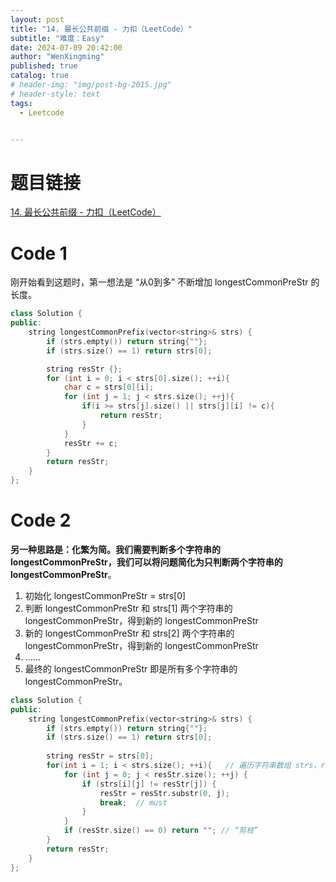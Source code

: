 ```yaml
---
layout: post
title: "14. 最长公共前缀 - 力扣（LeetCode）"
subtitle: "难度：Easy"
date: 2024-07-09 20:42:00
author: "WenXingming"
published: true
catalog: true
# header-img: "img/post-bg-2015.jpg"
# header-style: text
tags:
  - Leetcode


---
```


# 题目链接

[14. 最长公共前缀 - 力扣（LeetCode）](https://leetcode.cn/problems/longest-common-prefix/description/)

# Code 1

刚开始看到这题时，第一想法是 “从0到多” 不断增加 longestCommonPreStr 的长度。

```C++
class Solution {
public:
    string longestCommonPrefix(vector<string>& strs) {
        if (strs.empty()) return string{""};
        if (strs.size() == 1) return strs[0];

        string resStr {};
        for (int i = 0; i < strs[0].size(); ++i){
            char c = strs[0][i];
            for (int j = 1; j < strs.size(); ++j){
                if(i >= strs[j].size() || strs[j][i] != c){
                    return resStr;
                }
            }
            resStr += c;
        }
        return resStr;
    }
};
```

# Code 2

**另一种思路是：化繁为简。**我们需要判断多个字符串的 longestCommonPreStr，我们可以将**问题简化为只判断两个字符串的 longestCommonPreStr**。

1. 初始化 longestCommonPreStr = strs[0]
2. 判断 longestCommonPreStr 和 strs[1] 两个字符串的 longestCommonPreStr，得到新的 longestCommonPreStr
3. 新的 longestCommonPreStr 和 strs[2] 两个字符串的 longestCommonPreStr，得到新的 longestCommonPreStr
4. ......
5. 最终的 longestCommonPreStr 即是所有多个字符串的 longestCommonPreStr。

```C++
class Solution {
public:
    string longestCommonPrefix(vector<string>& strs) {
        if (strs.empty()) return string{""};
        if (strs.size() == 1) return strs[0];
        
        string resStr = strs[0];
        for(int i = 1; i < strs.size(); ++i){   // 遍历字符串数组 strs，resStr和strs[i] 两两比较
            for (int j = 0; j < resStr.size(); ++j) {
                if (strs[i][j] != resStr[j]) {
					resStr = resStr.substr(0, j);
					break;  // must
				}
            }
            if (resStr.size() == 0) return ""; // “剪枝”
        }
        return resStr;
    }
};
```


